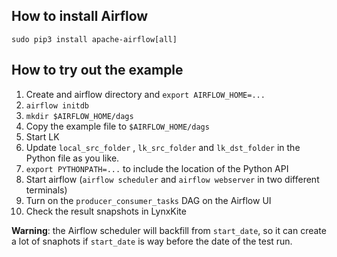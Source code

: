 ## How to install Airflow

``sudo pip3 install apache-airflow[all]``

## How to try out the example

1. Create and airflow directory and `export AIRFLOW_HOME=...`
2. `airflow initdb`
3. `mkdir $AIRFLOW_HOME/dags`
4. Copy the example file to `$AIRFLOW_HOME/dags`
5. Start LK
6. Update `local_src_folder` , `lk_src_folder` and `lk_dst_folder`
in the Python file as you like.
7. `export PYTHONPATH=...` to include the location of the Python API
8. Start airflow (`airflow scheduler` and `airflow webserver`
  in two different terminals)
9. Turn on the `producer_consumer_tasks` DAG on the Airflow UI
10. Check the result snapshots in LynxKite

**Warning**:  the Airflow scheduler will backfill from `start_date`, so
it can create a lot of snaphots if `start_date` is way before the date
of the test run.
